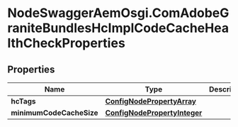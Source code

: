 # NodeSwaggerAemOsgi.ComAdobeGraniteBundlesHcImplCodeCacheHealthCheckProperties

## Properties
Name | Type | Description | Notes
------------ | ------------- | ------------- | -------------
**hcTags** | [**ConfigNodePropertyArray**](ConfigNodePropertyArray.md) |  | [optional] 
**minimumCodeCacheSize** | [**ConfigNodePropertyInteger**](ConfigNodePropertyInteger.md) |  | [optional] 


